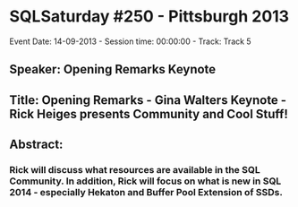 # SQLSaturday #250 - Pittsburgh 2013
Event Date: 14-09-2013 - Session time: 00:00:00 - Track: Track 5
## Speaker: Opening Remarks   Keynote
## Title: Opening Remarks - Gina Walters  Keynote - Rick Heiges presents Community and Cool Stuff!
## Abstract:
### Rick will discuss what resources are available in the SQL Community.    In addition, Rick will focus on what is new in SQL 2014 - especially Hekaton and Buffer Pool Extension of SSDs.
